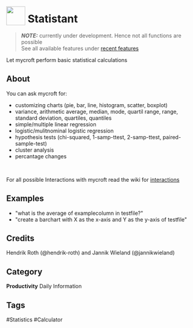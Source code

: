 # <img src="https://raw.githack.com/FortAwesome/Font-Awesome/master/svgs/solid/calculator.svg" card_color="#22A7F0" width="50" height="50" style="vertical-align:bottom"/> Statistant
> **_NOTE:_**  currently under development. Hence not all functions are possible <br> See all available features under [recent features](https://github.com/hendrik-roth/statistant-skill/wiki/recent-features)

Let mycroft perform basic statistical calculations

## About
You can ask mycroft for:

- customizing charts (pie, bar, line, histogram, scatter, boxplot)
- variance, arithmetic average, median, mode, quartil range, range, standard deviation, quartiles, quantiles
- simple/multiple linear regression
- logistic/mulitnominal logistic regression
- hypothesis tests (chi-squared, 1-samp-ttest, 2-samp-ttest, paired-sample-test)
- cluster analysis
- percantage changes
<br>

For all possible Interactions with mycroft read the wiki for [interactions](https://github.com/hendrik-roth/statistant-skill/wiki/interactions)

## Examples
- "what is the average of examplecolumn in testfile?"
- "create a barchart with X as the x-axis and Y as the y-axis of testfile"

## Credits
Hendrik Roth (@hendrik-roth) and Jannik Wieland (@jannikwieland)

## Category
**Productivity**
Daily
Information

## Tags
#Statistics
#Calculator

